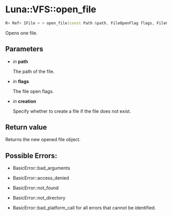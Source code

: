 # Luna::VFS::open_file

```c++
R< Ref< IFile > > open_file(const Path &path, FileOpenFlag flags, FileCreationMode creation)
```

Opens one file. 



## Parameters
* *in* **path**

    The path of the file. 

* *in* **flags**

    The file open flags. 

* *in* **creation**

    Specify whether to create a file if the file does not exist. 

## Return value
Returns the new opened file object. 

## Possible Errors:
* BasicError::bad_arguments

* BasicError::access_denied

* BasicError::not_found

* BasicError::not_directory

* BasicError::bad_platform_call for all errors that cannot be identified. 


